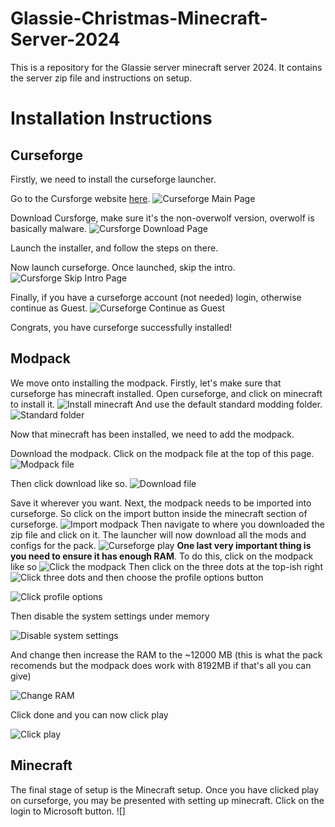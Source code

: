 # Glassie-Christmas-Minecraft-Server-2024
This is a repository for the Glassie server minecraft server 2024. It contains the server zip file and instructions on setup.
# Installation Instructions
## Curseforge
Firstly, we need to install the curseforge launcher.

Go to the Cursforge website [here](https://www.curseforge.com/).
![Curseforge Main Page](images/curseforge_main.png)

Download Cursforge, make sure it's the non-overwolf version, overwolf is basically malware.
![Cursforge Download Page](images/curseforge_download.png)

Launch the installer, and follow the steps on there.

Now launch curseforge. Once launched, skip the intro.
![Cursforge Skip Intro Page](images/curseforge_skip.png)

Finally, if you have a curseforge account (not needed) login, otherwise continue as Guest.
![Curseforge Continue as Guest](images/curseforge_guest.png)

Congrats, you have curseforge successfully installed!

## Modpack

We move onto installing the modpack. Firstly, let's make sure that curseforge has minecraft installed. Open curseforge, and click on minecraft to install it.
![Install minecraft](images/install_minecraft.png)
And use the default standard modding folder.
![Standard folder](images/minecraft_standard.png)

Now that minecraft has been installed, we need to add the modpack.

Download the modpack. Click on the modpack file at the top of this page.
![Modpack file](images/click_zip.png)

Then click download like so.
![Download file](images/download_modpack.png)

Save it wherever you want. Next, the modpack needs to be imported into curseforge. So click on the import button inside the minecraft section of curseforge.
![Import modpack](images/import_modpack.png)
Then navigate to where you downloaded the zip file and click on it. The launcher will now download all the mods and configs for the pack.
![Curseforge play](images/curseforge_play.png)
**One last very important thing is you need to ensure it has enough RAM**. To do this, click on the modpack like so
![Click the modpack](images/curseforge_click_instance.png)
Then click on the three dots at the top-ish right
![Click three dots](images/cursforge_triple_dot.png)
and then choose the profile options button

![Click profile options](images/profile_options.png)

Then disable the system settings under memory

![Disable system settings](images/disable_system_settings.png)

And change then increase the RAM to the ~12000 MB (this is what the pack recomends but the modpack does work with 8192MB if that's all you can give)

![Change RAM](images/set_ram.png)

Click done and you can now click play

![Click play](images/curseforge_play.png)


## Minecraft

The final stage of setup is the Minecraft setup. Once you have clicked play on curseforge, you may be presented with setting up minecraft. Click on the login to Microsoft button.
![]

